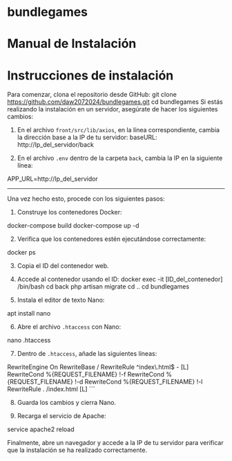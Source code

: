 # bundlegames
# Manual de Instalación

# Instrucciones de instalación

Para comenzar, clona el repositorio desde GitHub:
git clone https://github.com/daw2072024/bundlegames.git
cd bundlegames
Si estás realizando la instalación en un servidor, asegúrate de hacer los siguientes cambios:

1. En el archivo `front/src/lib/axios`, en la línea correspondiente, cambia la dirección base a la IP de tu servidor:
baseURL: http://Ip_del_servidor/back

2. En el archivo `.env` dentro de la carpeta `back`, cambia la IP en la siguiente línea:

APP_URL=http://Ip_del_servidor

---

Una vez hecho esto, procede con los siguientes pasos:

1. Construye los contenedores Docker:

docker-compose build
docker-compose up -d

2. Verifica que los contenedores estén ejecutándose correctamente:

docker ps

3. Copia el ID del contenedor web.

4. Accede al contenedor usando el ID:
docker exec -it [ID_del_contenedor] /bin/bash
cd back
php artisan migrate
cd ..
cd bundlegames

5. Instala el editor de texto Nano:

apt install nano

6. Abre el archivo `.htaccess` con Nano:

nano .htaccess

7. Dentro de `.htaccess`, añade las siguientes líneas:
<IfModule mod_rewrite.c>
  RewriteEngine On
  RewriteBase /
  RewriteRule ^index\.html$ - [L]
  RewriteCond %{REQUEST_FILENAME} !-f
  RewriteCond %{REQUEST_FILENAME} !-d
  RewriteCond %{REQUEST_FILENAME} !-l
  RewriteRule . /index.html [L]
</IfModule>
```

8. Guarda los cambios y cierra Nano.

9. Recarga el servicio de Apache:

service apache2 reload

Finalmente, abre un navegador y accede a la IP de tu servidor para verificar que la instalación se ha realizado correctamente.


